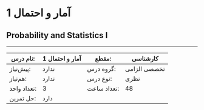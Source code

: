 # آمار و احتمال 1
## Probability and Statistics I
_______________________________________________________________________________
| نام درس:    | آمار و احتمال 1 | مقطع:       | کارشناسی     |
| ----------- | --------------- | ----------- | ------------ |
| پیش‌نیاز:   | ندارد           | گروه درس:   | تخصصی الزامی |
| هم‌نیاز:    | ندارد           | نوع درس:    | نظری         |
| تعداد واحد: | 3               | تعداد ساعت: | 48           |
| حل تمرین:   |  دارد           |             |              |
